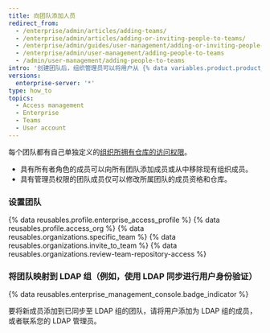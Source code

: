 ```yaml
---
title: 向团队添加人员
redirect_from:
  - /enterprise/admin/articles/adding-teams/
  - /enterprise/admin/articles/adding-or-inviting-people-to-teams/
  - /enterprise/admin/guides/user-management/adding-or-inviting-people-to-teams/
  - /enterprise/admin/user-management/adding-people-to-teams
  - /admin/user-management/adding-people-to-teams
intro: '创建团队后，组织管理员可以将用户从 {% data variables.product.product_location %} 添加到团队并决定他们可以访问哪些仓库。'
versions:
  enterprise-server: '*'
type: how_to
topics:
  - Access management
  - Enterprise
  - Teams
  - User account
---
```

每个团队都有自己单独定义的[组织所拥有仓库的访问权限](/articles/permission-levels-for-an-organization)。

- 具有所有者角色的成员可以向所有团队添加成员或从中移除现有组织成员。
- 具有管理员权限的团队成员仅可以修改所属团队的成员资格和仓库。

### 设置团队

{% data reusables.profile.enterprise_access_profile %}
{% data reusables.profile.access_org %}
{% data reusables.organizations.specific_team %}
{% data reusables.organizations.invite_to_team %}
{% data reusables.organizations.review-team-repository-access %}

### 将团队映射到 LDAP 组（例如，使用 LDAP 同步进行用户身份验证）

{% data reusables.enterprise_management_console.badge_indicator %}

要将新成员添加到已同步至 LDAP 组的团队，请将用户添加为 LDAP 组的成员，或者联系您的 LDAP 管理员。

